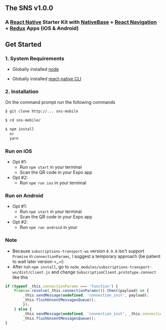 
## The SNS v1.0.0

### A [React Native](https://facebook.github.io/react-native/docs/getting-started.html) Starter Kit with [NativeBase](https://nativebase.io/) + [React Navigation](https://reactnavigation.org/) + [Redux](https://github.com/reactjs/redux) Apps (iOS & Android)


## Get Started

### 1. System Requirements

* Globally installed [node](https://nodejs.org/en/)

* Globally installed [react-native CLI](https://facebook.github.io/react-native/docs/getting-started.html)


### 2. Installation

On the command prompt run the following commands

```sh
$ git clone http://... sns-mobile

$ cd sns-mobile/

$ npm install
  or
  yarn
```

### Run on iOS

 * Opt #1:
	* Run `npm start` in your terminal
	* Scan the QR code in your Expo app
 * Opt #2:
	* Run `npm run ios` in your terminal

### Run on Android

  * Opt #1:
	* Run `npm start` in your terminal
	* Scan the QR code in your Expo app
  * Opt #2:
	* Run `npm run android` in your

### Note
- Because `subscriptions-transport-ws` version `0.9.8` isn't support `Promise` in `connectionParams`, I suggest a temporary approach (be patient to wait later version =_=):
 - After run `npm install`, go to `node_modules/subscriptions-transport-ws/dist/client.js` and change `SubscriptionClient.prototype.connect` like this
```js
if (typeof _this.connectionParams === 'function') {
    Promise.resolve(_this.connectionParams()).then((payload) => {
        _this.sendMessage(undefined, 'connection_init', payload);
        _this.flushUnsentMessagesQueue();
        });
    } else {
        _this.sendMessage(undefined, 'connection_init', _this.connectionParams);
        _this.flushUnsentMessagesQueue();
}
```
